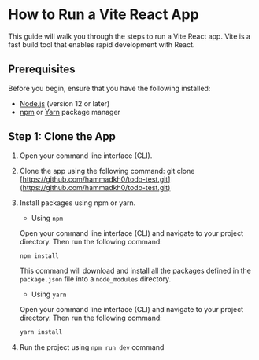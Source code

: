 # How to Run a Vite React App

This guide will walk you through the steps to run a Vite React app. Vite is a fast build tool that enables rapid development with React.

## Prerequisites

Before you begin, ensure that you have the following installed:

- [Node.js](https://nodejs.org) (version 12 or later)
- [npm](https://www.npmjs.com/) or [Yarn](https://yarnpkg.com/) package manager

## Step 1: Clone the App

1. Open your command line interface (CLI).
2. Clone the app using the following command:
    git clone [https://github.com/hammadkh0/todo-test.git](https://github.com/hammadkh0/todo-test.git)
3. Install packages using npm or yarn.
    - Using `npm`

     Open your command line interface (CLI) and navigate to your project directory. Then run the following command:

     ```cmd
     npm install
     ```

     This command will download and install all the packages defined in the `package.json` file into a `node_modules` directory.

   - Using `yarn`

    Open your command line interface (CLI) and navigate to your project directory. Then run the following command:

    ```cmd
    yarn install
    ```
4. Run the project using `npm run dev` command
